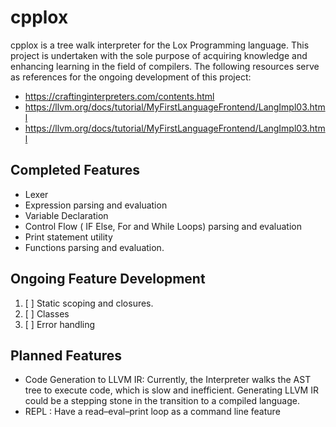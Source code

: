 # cpplox
cpplox is a tree walk interpreter for the Lox Programming language. This project is undertaken with the sole purpose of acquiring knowledge and enhancing learning in the field of compilers. The following resources serve as references for the ongoing development of this project:
- https://craftinginterpreters.com/contents.html
- https://llvm.org/docs/tutorial/MyFirstLanguageFrontend/LangImpl03.html
- https://llvm.org/docs/tutorial/MyFirstLanguageFrontend/LangImpl03.html




## Completed Features

- Lexer
- Expression parsing and evaluation
- Variable Declaration
- Control Flow ( IF Else, For and While Loops) parsing and evaluation
- Print statement utility
- Functions parsing and evaluation.

## Ongoing Feature Development

1. [ ] Static scoping and closures.
2. [ ] Classes 
3. [ ] Error handling 



## Planned Features


- Code Generation to LLVM IR: Currently, the Interpreter walks the AST tree to execute code, which is slow and inefficient. Generating LLVM IR could be a stepping stone in the transition to a compiled language.
- REPL : Have a read–eval–print loop as a command line feature  

